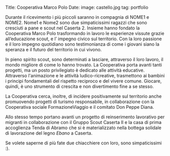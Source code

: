 Title: Cooperativa Marco Polo
Date:
image: castello.jpg
tag: portfolio

Durante il ricevimento i più piccoli saranno in compagnia di NOME1 e NOME2.
Nome1 e Nome2 sono due simpaticissimi ragazzi che sono cresciuti a pane e
scout nel Caserta 2.  Insieme hanno fondato la Cooperativa Marco Polo
trasformando in lavoro le esperienze vissute grazie all’educazione scout, e l’
impegno civico sul territorio.  Con la loro passione e il loro impegno
quotidiano sono testimonianza di come i giovani siano la speranza e il futuro
del territorio in cui vivono.

In pieno spirito scout, sono determinati a lasciare, attraverso il loro lavoro,
il mondo migliore di come lo hanno trovato.  La Cooperativa porta avanti tanti
progetti, ma un posto privilegiato è dedicato alle attività educative.
Attraverso l'animazione e le attività ludico-ricreative, trasmettono ai bambini
i principi fondamentali del rispetto reciproco e del vivere comune.  Giocare,
quindi, è uno strumento di crescita e non divertimento fine a se stesso.

La Cooperativa cerca, inoltre, di incidere positivamente sul territorio anche
promuovendo progetti di turismo responsabile, in collaborazione con
la Cooperativa sociale FormazioneViaggio e il comitato Don Peppe Diana.

Allo stesso tempo portano avanti un progetto di reinserimento lavorativo per
migranti in collaborazione con il Gruppo Scout Caserta II e la casa di prima
accoglienza Tenda di Abramo che si è materializzato nella bottega solidale di
lavorazione del legno *Ebano* a Caserta.

Se volete saperne di più fate due chiacchiere con loro, sono simpaticissimi :).
